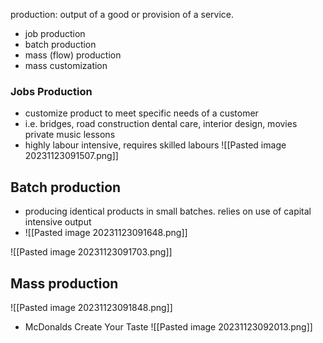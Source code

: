 production: output of a good or provision of a service.

- job production
- batch production
- mass (flow) production
- mass customization



### Jobs Production
- customize product to meet specific needs of a customer
- i.e. bridges, road construction dental care, interior design, movies private music lessons
- highly labour intensive, requires skilled labours
![[Pasted image 20231123091507.png]]

## Batch production
- producing identical products in small batches. relies on use of capital intensive output
- ![[Pasted image 20231123091648.png]]

![[Pasted image 20231123091703.png]]

## Mass production
![[Pasted image 20231123091848.png]]


- McDonalds Create Your Taste
![[Pasted image 20231123092013.png]]